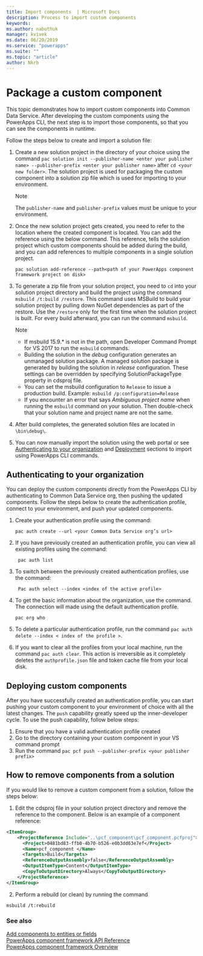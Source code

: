 ```yaml
---
title: Import components  | Microsoft Docs
description: Process to import custom components
keywords:
ms.author: nabuthuk
manager: kvivek
ms.date: 06/20/2019
ms.service: "powerapps"
ms.suite: ""
ms.topic: "article"
author: Nkrb
---
```


# Package a custom component

This topic demonstrates how to import custom components into Common Data Service. After developing the custom components using the PowerApps CLI, the next step is to import those components, so that you can see the components in runtime.

Follow the steps below to create and import a solution file:

1. Create a new solution project in the directory of your choice using the command `pac solution init --publisher-name <enter your publisher name> --publisher-prefix <enter your publisher name>` after `cd <your new folder>`. The solution project is used for packaging the custom component into a solution zip file which is used for importing to your environment.

   > [!NOTE]
   > The `publisher-name` and `publisher-prefix` values must be unique to your environment.
 
   
2. Once the new solution project gets created, you need to refer to the location where the created component is located. You can add the reference using the below command. This reference, tells the solution project which custom components should be added during the build, and you can add references to multiple components in a single solution project.

    ```CLI   
    pac solution add-reference --path<path of your PowerApps component framework project on disk>
    ```

3. To generate a zip file from your solution project, you need to `cd` into your solution project directory and build the project using the command `msbuild /t:build /restore`. This command uses MSBuild to build your solution project by pulling down NuGet dependencies as part of the restore. Use the `/restore` only for the first time when the solution project is built. For every build afterward, you can run the command `msbuild`.

    > [!NOTE]
    > - If msbuild 15.9.* is not in the path, open Developer Command Prompt for VS 2017 to run the `msbuild` commands.    
    > - Building the solution in the *debug* configuration generates an unmanaged solution package. A managed solution package is generated by building the solution in *release* configuration. These settings can be overridden by specifying SolutionPackageType property in cdsproj file.
    > - You can set the msbuild configuration to `Release` to issue a production build. Example: `msbuild /p:configuration=Release` 
    > - If you encounter an error that says *Ambiguous project name* when running the `msbuild` command on your solution. Then double-check that your solution name and project name are not the same.

4. After build completes, the generated solution files are located in `\bin\debug\`.
5. You can now manually import the solution using the web portal or see [Authenticating to your organization](#authenticating-to-your-organization) and [Deployment](#deploying-custom-components) sections to import using PowerApps CLI commands.

## Authenticating to your organization

You can deploy the custom components directly from the PowerApps CLI by authenticating to Common Data Service org, then pushing the updated components. Follow the steps below to create the authentication profile, connect to your environment, and push your updated components. 
 
1. Create your authentication profile using the command: 
 
    ```CLI
    pac auth create --url <your Common Data Service org’s url> 
    ```
 
2. If you have previously created an authentication profile, you can view all existing profiles using the command: 

    ```CLI
     pac auth list 
    ```
 
3. To switch between the previously created authentication profiles, use the command: 
   
    ```CLI
     Pac auth select --index <index of the active profile>
     ``` 
 
4. To get the basic information about the organization, use the command. The connection will made using the default authentication profile. 

    ```CLI
    pac org who 
    ```
 
5. To delete a particular authentication profile, run the command `pac auth delete --index < index of the profile >`. 
6. If you want to clear all the profiles from your local machine, run the command `pac auth clear`. This action is irreversible as it completely deletes the `authprofile.json` file and token cache file from your local disk. 

## Deploying custom components 

After you have successfully created an authentication profile, you can start pushing your custom component to your environment of choice with all the latest changes. The `push` capability greatly speed up the inner-developer cycle. To use the push capability, follow below steps: 
 
1. Ensure that you have a valid authentication profile created 
2. Go to the directory containing your custom component in your VS command prompt 
3. Run the command `pac pcf push --publisher-prefix <your publisher prefix>` 

## How to remove components from a solution

If you would like to remove a custom component from a solution, follow the steps below:

1.	Edit the cdsproj file in your solution project directory and remove the reference to the component. Below is an example of a component reference:

```XML
<ItemGroup>
    <ProjectReference Include="..\pcf_component\pcf_component.pcfproj">
      <Project>0481bd83-ffb0-4b70-b526-e0b3dd63e7ef</Project>
      <Name>pcf_component </Name>
      <Targets>Build</Targets>
      <ReferenceOutputAssembly>false</ReferenceOutputAssembly>
      <OutputItemType>Content</OutputItemType>
      <CopyToOutputDirectory>Always</CopyToOutputDirectory>
    </ProjectReference>
</ItemGroup>
```

2.	Perform a rebuild (or clean) by running the command
   ```CLI
   msbuild /t:rebuild
   ```

### See also

[Add components to entities or fields](add-custom-controls-to-a-field-or-entity.md)<br/>
[PowerApps component framework API Reference](reference/index.md)<br/>
[PowerApps component framework Overview](overview.md)
